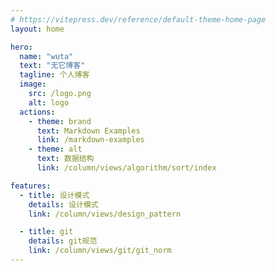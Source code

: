 ```yaml
---
# https://vitepress.dev/reference/default-theme-home-page
layout: home

hero:
  name: "wuta"
  text: "无它博客"
  tagline: 个人博客
  image:
    src: /logo.png
    alt: logo
  actions:
    - theme: brand
      text: Markdown Examples
      link: /markdown-examples
    - theme: alt
      text: 数据结构
      link: /column/views/algorithm/sort/index

features:
  - title: 设计模式
    details: 设计模式
    link: /column/views/design_pattern

  - title: git
    details: git规范
    link: /column/views/git/git_norm
---
```


